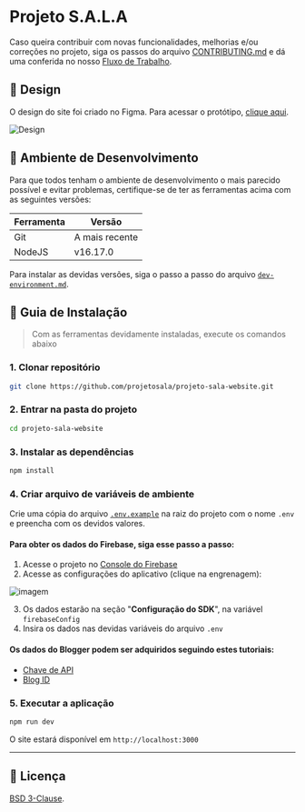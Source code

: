# Projeto S.A.L.A

Caso queira contribuir com novas funcionalidades, melhorias e/ou correções no projeto, siga os passos do arquivo [CONTRIBUTING.md](./.github/doc/CONTRIBUTING.md) e dá uma conferida no nosso [Fluxo de Trabalho](./.github/doc/workflow.md).

## :art: Design
O design do site foi criado no Figma. Para acessar o protótipo, [clique aqui](https://figma.com/file/F4AeiLaW8Yi7zr4eCuLtpX/Website).

![Design](https://user-images.githubusercontent.com/63798776/182034441-79c018d4-ccbb-45be-b306-1311de042d04.png)

## :wrench: Ambiente de Desenvolvimento
Para que todos tenham o ambiente de desenvolvimento o mais parecido possível e evitar problemas, certifique-se de ter as ferramentas acima com as seguintes versões:

| Ferramenta | Versão |
| --- | --- |
| Git | A mais recente |
| NodeJS | v16.17.0 |

Para instalar as devidas versões, siga o passo a passo do arquivo [`dev-environment.md`](./.github/doc/dev-environment.md).

## :compass: Guia de Instalação
> Com as ferramentas devidamente instaladas, execute os comandos abaixo

### **1. Clonar repositório**
```bash
git clone https://github.com/projetosala/projeto-sala-website.git
```

### **2. Entrar na pasta do projeto**
```bash
cd projeto-sala-website
```

### **3. Instalar as dependências**
```bash
npm install
```

### **4. Criar arquivo de variáveis de ambiente**
Crie uma cópia do arquivo [`.env.example`](./.env.example) na raiz do projeto com o nome `.env` e preencha com os devidos valores.

#### Para obter os dados do Firebase, siga esse passo a passo:

1. Acesse o projeto no [Console do Firebase](https://console.firebase.google.com/project/projetosalabox/)
2. Acesse as configurações do aplicativo (clique na engrenagem):

![imagem](https://user-images.githubusercontent.com/40719464/192124820-c05fd3ee-e716-470d-a665-7b5a39948cc5.png)

3. Os dados estarão na seção "**Configuração do SDK**", na variável `firebaseConfig`
4. Insira os dados nas devidas variáveis do arquivo `.env`

#### Os dados do Blogger podem ser adquiridos seguindo estes tutoriais:

- [Chave de API](https://developers.google.com/blogger/docs/3.0/using#APIKey)
- [Blog ID](https://subinsb.com/how-to-find-blogger-blog-id/)

### **5. Executar a aplicação**
```bash
npm run dev
```

O site estará disponível em `http://localhost:3000`

---

## :page_facing_up: Licença

[BSD 3-Clause](./LICENSE).
